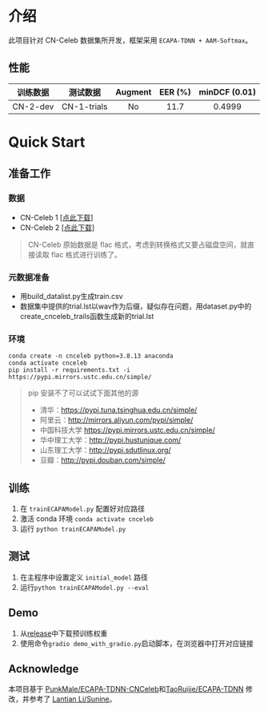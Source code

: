 # 介绍

此项目针对 CN-Celeb 数据集所开发，框架采用 `ECAPA-TDNN + AAM-Softmax`。

## 性能

|   训练数据   |    测试数据     | Augment | EER (%) | minDCF (0.01) |
|:--------:|:-----------:|:-------:|:-------:|:-------------:|
| CN-2-dev | CN-1-trials |   No    |  11.7   |    0.4999     |

# Quick Start

## 准备工作

### 数据
* CN-Celeb 1  [[点此下载]](http://openslr.org/82/)
* CN-Celeb 2  [[点此下载]](http://openslr.org/82/)
> CN-Celeb 原始数据是 flac 格式，考虑到转换格式又要占磁盘空间，就直接读取 flac 格式进行训练了。

### 元数据准备
* 用build_datalist.py生成train.csv
* 数据集中提供的trial.lst以wav作为后缀，疑似存在问题，用dataset.py中的create_cnceleb_trails函数生成新的trial.lst

### 环境

```
conda create -n cnceleb python=3.8.13 anaconda
conda activate cnceleb
pip install -r requirements.txt -i https://pypi.mirrors.ustc.edu.cn/simple/
```
> pip 安装不了可以试试下面其他的源
> * 清华：https://pypi.tuna.tsinghua.edu.cn/simple/
> * 阿里云：http://mirrors.aliyun.com/pypi/simple/
> * 中国科技大学 https://pypi.mirrors.ustc.edu.cn/simple/
> * 华中理工大学：http://pypi.hustunique.com/
> * 山东理工大学：http://pypi.sdutlinux.org/
> * 豆瓣：http://pypi.douban.com/simple/


## 训练
1. 在 `trainECAPAModel.py` 配置好对应路径
2. 激活 conda 环境 `conda activate cnceleb`
3. 运行 `python trainECAPAModel.py`

## 测试
1. 在主程序中设置定义 `initial_model` 路径
2. 运行`python trainECAPAModel.py --eval`

## Demo
1. 从[release](https://github.com/ZhaoQinlao/ECAPA-TDNN-CNCeleb/releases)中下载预训练权重
2. 使用命令`gradio demo_with_gradio.py`启动脚本，在浏览器中打开对应链接

## Acknowledge

本项目基于 [PunkMale/ECAPA-TDNN-CNCeleb](https://github.com/PunkMale/ECAPA-TDNN-CNCeleb)和[TaoRuijie/ECAPA-TDNN](https://github.com/TaoRuijie/ECAPA-TDNN) 修改，并参考了 [Lantian Li/Sunine](https://gitlab.com/csltstu/sunine)。
